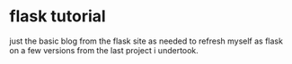 # flask tutorial

just the basic blog from the flask site as needed to refresh myself as flask on a few versions from the last project i undertook.

